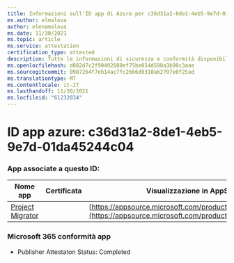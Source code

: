 ```yaml
---
title: Informazioni sull'ID app di Azure per c36d31a2-8de1-4eb5-9e7d-01da45244c04
ms.author: elmalova
author: elenamalova
ms.date: 11/30/2021
ms.topic: article
ms.service: attestation
certification_type: attested
description: Tutte le informazioni di sicurezza e conformità disponibili per c36d31a2-8de1-4eb5-9e7d-01da45244c04.
ms.openlocfilehash: d082d7c2f90492608ef75be054d598a3b90c3aae
ms.sourcegitcommit: 0987264f7eb14ac7fc2666d9310ab2707e0f25ad
ms.translationtype: MT
ms.contentlocale: it-IT
ms.lasthandoff: 11/30/2021
ms.locfileid: "61232034"
---
```

# <a name="azure-app-id-c36d31a2-8de1-4eb5-9e7d-01da45244c04"></a>ID app azure: c36d31a2-8de1-4eb5-9e7d-01da45244c04


### <a name="apps-associated-with-this-id"></a>App associate a questo ID:
| **Nome app** | **Certificata** | **Visualizzazione in AppSource** |
|--------------|---------------|-----------------------|
| [Project Migrator](https://docs.microsoft.com/microsoft-365-app-certification/forward/WA200003160) |  | [https://appsource.microsoft.com/product/office/WA200003160](https://appsource.microsoft.com/product/office/WA200003160) |

### <a name="microsoft-365-app-compliance-status"></a>Microsoft 365 conformità app
- Publisher Attestaton Status: Completed
